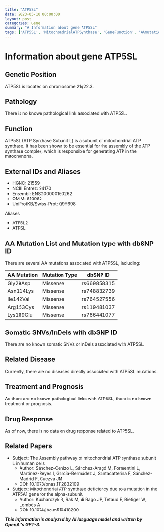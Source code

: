 ```yaml
---
title: "ATP5SL"
date: 2023-05-10 00:00:00
layout: post
categories: Gene
summary: "# Information about gene ATP5SL"
tags: ['ATP5SL', 'MitochondrialATPSynthase', 'GeneFunction', 'AAmutations', 'GeneticPosition', 'RelatedPapers', 'Aliases', 'UniProtKB']
---
```


# Information about gene ATP5SL

## Genetic Position
ATP5SL is located on chromosome 21q22.3.

## Pathology
There is no known pathological link associated with ATP5SL.

## Function
ATP5SL (ATP Synthase Subunit L) is a subunit of mitochondrial ATP synthase. It has been shown to be essential for the assembly of the ATP synthase complex, which is responsible for generating ATP in the mitochondria.

## External IDs and Aliases
- HGNC: 21559
- NCBI Entrez: 94170
- Ensembl: ENSG00000160262
- OMIM: 610962
- UniProtKB/Swiss-Prot: Q9Y698

Aliases:
- ATP5L2
- ATPSL

## AA Mutation List and Mutation type with dbSNP ID
There are several AA mutations associated with ATP5SL, including:

|AA Mutation|Mutation Type|dbSNP ID|
|-----------|------------|--------|
|Gly29Asp|Missense|rs669858315|
|Asn114Lys|Missense|rs748832739|
|Ile142Val|Missense|rs764527556|
|Arg153Cys|Missense|rs119481037|
|Lys189Glu|Missense|rs766441077|

## Somatic SNVs/InDels with dbSNP ID
There are no known somatic SNVs or InDels associated with ATP5SL.

## Related Disease
Currently, there are no diseases directly associated with ATP5SL mutations.

## Treatment and Prognosis
As there are no known pathological links with ATP5SL, there is no known treatment or prognosis.

## Drug Response
As of now, there is no data on drug response related to ATP5SL.

## Related Papers
- Subject: The Assembly pathway of mitochondrial ATP synthase subunit L in human cells
  - Author: Sánchez-Cenizo L, Sánchez-Aragó M, Formentini L, Martínez-Reyes I, García-Bermúdez J, Santacatterina F, Sánchez-Madrid F, Cuezva JM
  - DOI: 10.1073/pnas.1112832109
- Subject: Mitochondrial ATP synthase deficiency due to a mutation in the ATP5A1 gene for the alpha-subunit.
  - Author: Kucharczyk R, Rak M, di Rago JP, Tetaud E, Bietiger W, Lombès A
  - DOI: 10.1074/jbc.m510418200

**_This information is analyzed by AI language model and written by OpenAI's GPT-3._**